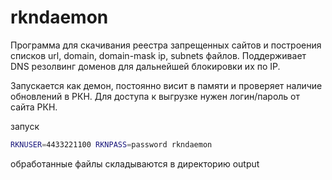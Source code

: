 # rkndaemon

Программа для скачивания реестра запрещенных сайтов и построения списков url, domain, domain-mask ip, subnets файлов.
Поддерживает DNS резолвинг доменов для дальнейшей блокировки их по IP.

Запускается как демон, постоянно висит в памяти и проверяет наличие обновлений в РКН.
Для доступа к выгрузке нужен логин/пароль от сайта РКН.


запуск

```bash
RKNUSER=4433221100 RKNPASS=password rkndaemon
```

обработанные файлы складываются в директорию output